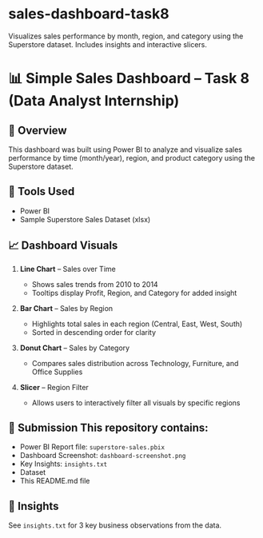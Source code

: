 # sales-dashboard-task8
Visualizes sales performance by month, region, and category using the Superstore dataset. Includes insights and interactive slicers.


# 📊 Simple Sales Dashboard – Task 8 (Data Analyst Internship)

## 📝 Overview
This dashboard was built using Power BI to analyze and visualize sales performance by time (month/year), region, and product category using the Superstore dataset.

## 📂 Tools Used
- Power BI
- Sample Superstore Sales Dataset (xlsx)

## 📈 Dashboard Visuals
1. **Line Chart** – Sales over Time
   - Shows sales trends from 2010 to 2014
   - Tooltips display Profit, Region, and Category for added insight

2. **Bar Chart** – Sales by Region
   - Highlights total sales in each region (Central, East, West, South)
   - Sorted in descending order for clarity

3. **Donut Chart** – Sales by Category
   - Compares sales distribution across Technology, Furniture, and Office Supplies

4. **Slicer** – Region Filter
   - Allows users to interactively filter all visuals by specific regions


## 🔗 Submission This repository contains:
- Power BI Report file: `superstore-sales.pbix`
- Dashboard Screenshot: `dashboard-screenshot.png`
- Key Insights: `insights.txt`
- Dataset
- This README.md file

## 📢 Insights
See `insights.txt` for 3 key business observations from the data.
